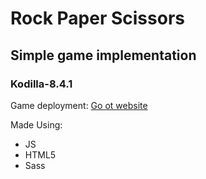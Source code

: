 # Rock Paper Scissors
## Simple game implementation
### Kodilla-8.4.1


Game deployment: [Go ot website](https://bartekbugala.github.io/rock-paper-scissors-v2/)

Made Using:
- JS
- HTML5
- Sass
